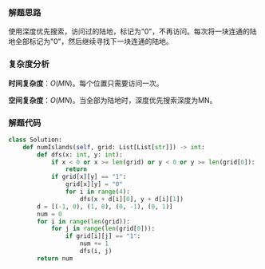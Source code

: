 ### 解题思路
使用深度优先搜索，访问过的陆地，标记为"0"，不再访问。每次将一块连通的陆地全部标记为"0"，然后继续寻找下一块连通的陆地。

### 复杂度分析
**时间复杂度**：$O(MN)$。每个位置只需要访问一次。

**空间复杂度**：$O(MN)$。当全部为陆地时，深度优先搜索深度为MN。
### 解题代码
```python
class Solution:
    def numIslands(self, grid: List[List[str]]) -> int:
        def dfs(x: int, y: int):
            if x < 0 or x >= len(grid) or y < 0 or y >= len(grid[0]):
                return 
            if grid[x][y] == "1":
                grid[x][y] = "0"
                for i in range(4):
                    dfs(x + d[i][0], y + d[i][1])
        d = [(-1, 0), (1, 0), (0, -1), (0, 1)]
        num = 0
        for i in range(len(grid)):
            for j in range(len(grid[0])):
                if grid[i][j] == "1":
                    num += 1
                    dfs(i, j)
        return num
```